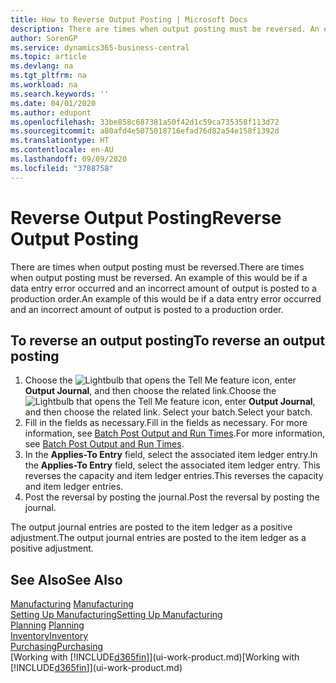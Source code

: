 ```yaml
---
title: How to Reverse Output Posting | Microsoft Docs
description: There are times when output posting must be reversed. An example of this would be if a data entry error occurred and an incorrect amount of output is posted to a production order.
author: SorenGP
ms.service: dynamics365-business-central
ms.topic: article
ms.devlang: na
ms.tgt_pltfrm: na
ms.workload: na
ms.search.keywords: ''
ms.date: 04/01/2020
ms.author: edupont
ms.openlocfilehash: 33be858c687381a50f42d1c59ca735358f113d72
ms.sourcegitcommit: a80afd4e5075018716efad76d82a54e158f1392d
ms.translationtype: HT
ms.contentlocale: en-AU
ms.lasthandoff: 09/09/2020
ms.locfileid: "3788758"
---
```

# <a name="reverse-output-posting"></a><span data-ttu-id="99f6b-104">Reverse Output Posting</span><span class="sxs-lookup"><span data-stu-id="99f6b-104">Reverse Output Posting</span></span>
<span data-ttu-id="99f6b-105">There are times when output posting must be reversed.</span><span class="sxs-lookup"><span data-stu-id="99f6b-105">There are times when output posting must be reversed.</span></span> <span data-ttu-id="99f6b-106">An example of this would be if a data entry error occurred and an incorrect amount of output is posted to a production order.</span><span class="sxs-lookup"><span data-stu-id="99f6b-106">An example of this would be if a data entry error occurred and an incorrect amount of output is posted to a production order.</span></span>  

## <a name="to-reverse-an-output-posting"></a><span data-ttu-id="99f6b-107">To reverse an output posting</span><span class="sxs-lookup"><span data-stu-id="99f6b-107">To reverse an output posting</span></span>  
1.  <span data-ttu-id="99f6b-108">Choose the ![Lightbulb that opens the Tell Me feature](media/ui-search/search_small.png "Tell me what you want to do") icon, enter **Output Journal**, and then choose the related link.</span><span class="sxs-lookup"><span data-stu-id="99f6b-108">Choose the ![Lightbulb that opens the Tell Me feature](media/ui-search/search_small.png "Tell me what you want to do") icon, enter **Output Journal**, and then choose the related link.</span></span> <span data-ttu-id="99f6b-109">Select your batch.</span><span class="sxs-lookup"><span data-stu-id="99f6b-109">Select your batch.</span></span>  
2. <span data-ttu-id="99f6b-110">Fill in the fields as necessary.</span><span class="sxs-lookup"><span data-stu-id="99f6b-110">Fill in the fields as necessary.</span></span> <span data-ttu-id="99f6b-111">For more information, see [Batch Post Output and Run Times](production-how-to-post-output-quantity.md).</span><span class="sxs-lookup"><span data-stu-id="99f6b-111">For more information, see [Batch Post Output and Run Times](production-how-to-post-output-quantity.md).</span></span>
3.  <span data-ttu-id="99f6b-112">In the **Applies-To Entry** field, select the associated item ledger entry.</span><span class="sxs-lookup"><span data-stu-id="99f6b-112">In the **Applies-To Entry** field, select the associated item ledger entry.</span></span> <span data-ttu-id="99f6b-113">This reverses the capacity and item ledger entries.</span><span class="sxs-lookup"><span data-stu-id="99f6b-113">This reverses the capacity and item ledger entries.</span></span>  
4. <span data-ttu-id="99f6b-114">Post the reversal by posting the journal.</span><span class="sxs-lookup"><span data-stu-id="99f6b-114">Post the reversal by posting the journal.</span></span>  

<span data-ttu-id="99f6b-115">The output journal entries are posted to the item ledger as a positive adjustment.</span><span class="sxs-lookup"><span data-stu-id="99f6b-115">The output journal entries are posted to the item ledger as a positive adjustment.</span></span>  

## <a name="see-also"></a><span data-ttu-id="99f6b-116">See Also</span><span class="sxs-lookup"><span data-stu-id="99f6b-116">See Also</span></span>  
 <span data-ttu-id="99f6b-117">[Manufacturing](production-manage-manufacturing.md)  </span><span class="sxs-lookup"><span data-stu-id="99f6b-117">[Manufacturing](production-manage-manufacturing.md)  </span></span>  
 [<span data-ttu-id="99f6b-118">Setting Up Manufacturing</span><span class="sxs-lookup"><span data-stu-id="99f6b-118">Setting Up Manufacturing</span></span>](production-configure-production-processes.md)  
 <span data-ttu-id="99f6b-119">[Planning](production-planning.md)    </span><span class="sxs-lookup"><span data-stu-id="99f6b-119">[Planning](production-planning.md)    </span></span>  
 [<span data-ttu-id="99f6b-120">Inventory</span><span class="sxs-lookup"><span data-stu-id="99f6b-120">Inventory</span></span>](inventory-manage-inventory.md)  
 [<span data-ttu-id="99f6b-121">Purchasing</span><span class="sxs-lookup"><span data-stu-id="99f6b-121">Purchasing</span></span>](purchasing-manage-purchasing.md)  
 <span data-ttu-id="99f6b-122">[Working with [!INCLUDE[d365fin](includes/d365fin_md.md)]](ui-work-product.md)</span><span class="sxs-lookup"><span data-stu-id="99f6b-122">[Working with [!INCLUDE[d365fin](includes/d365fin_md.md)]](ui-work-product.md)</span></span>  

